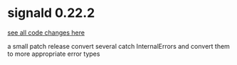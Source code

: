 # signald 0.22.2

[see all code changes here](https://gitlab.com/signald/signald/-/compare/0.22.1...0.22.2)

a small patch release convert several catch InternalErrors and convert them to more appropriate error types

<!--
changes since last release:

e2e25b31 (HEAD -> refs/heads/main, refs/remotes/origin/main, refs/remotes/origin/HEAD) catch ratelimitexception during register
31bb6011 catch UnknownHostExceptions as NetworkError instead of InternalError
4a6a3431 catch NonSuccessfulResponseCodeException when downloading avatars
-->

